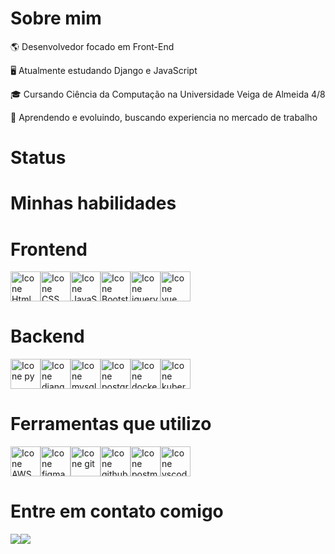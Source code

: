 # Sobre mim
<p>🌎 Desenvolvedor focado em Front-End</p>
<p>🖥️ Atualmente estudando Django e JavaScript</p>
<p>🎓 Cursando Ciência da Computação na Universidade Veiga de Almeida 4/8<p/>
<p>🌱 Aprendendo e evoluindo, buscando experiencia no mercado de trabalho<p/>
 
# Status
<div>
</div>

# Minhas habilidades

# Frontend
<div style="display: flex;">     
 <img height="48px" width="48px" alt="Icone Html" src="https://skillicons.dev/icons?i=html"/>
 <img height="48px" width="48px" alt="Icone CSS" src="https://skillicons.dev/icons?i=css"/>
 <img height="48px" width="48px" alt="Icone JavaScript" src="https://skillicons.dev/icons?i=js"/>
 
 <img height="48px" width="48px" alt="Icone Bootstrap" src="https://skillicons.dev/icons?i=bootstrap"/>
 <img height="48px" width="48px" alt="Icone jquery" src="https://skillicons.dev/icons?i=jquery"/>
 <img height="48px" width="48px" alt="Icone vue" src="https://skillicons.dev/icons?i=vue"/>
</div>

# Backend
<div style="display: flex;">     
 <img height="48px" width="48px" alt="Icone py" src="https://skillicons.dev/icons?i=py"/>
 <img height="48px" width="48px" alt="Icone django" src="https://skillicons.dev/icons?i=django"/>

 <img height="48px" width="48px" alt="Icone mysql" src="https://skillicons.dev/icons?i=mysql"/>
 <img height="48px" width="48px" alt="Icone postgres" src="https://skillicons.dev/icons?i=postgres"/>

 <img height="48px" width="48px" alt="Icone docker" src="https://skillicons.dev/icons?i=docker"/>
 <img height="48px" width="48px" alt="Icone kubernetes" src="https://skillicons.dev/icons?i=kubernetes"/>
</div>

# Ferramentas que utilizo
<div style="display: flex;">
 <img height="48px" width="48px" alt="Icone AWS" src="https://skillicons.dev/icons?i=aws"/>
 <img height="48px" width="48px" alt="Icone figma" src="https://skillicons.dev/icons?i=figma"/>
 <img height="48px" width="48px" alt="Icone git" src="https://skillicons.dev/icons?i=git"/>
 <img height="48px" width="48px" alt="Icone github" src="https://skillicons.dev/icons?i=github"/>
 <img height="48px" width="48px" alt="Icone postman" src="https://skillicons.dev/icons?i=postman"/>
 <img height="48px" width="48px" alt="Icone vscode" src="https://skillicons.dev/icons?i=vscode"/>
</div>

# Entre em contato comigo
<div style="display: flex;">
 <a href="https://www.linkedin.com/in/jo%C3%A3o-felipe-correia-de-oliveira-96937b234/"><img src="https://img.shields.io/badge/LinkedIn-0077B5?style=for-the-badge&logo=linkedin&logoColor=white"></a>
 <a href=""><img src="https://img.shields.io/badge/website-000000?style=for-the-badge&logo=About.me&logoColor=white"></a>
</div>
